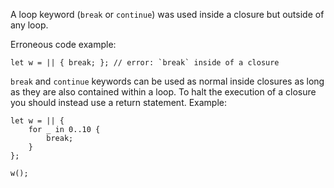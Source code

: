 A loop keyword (`break` or `continue`) was used inside a closure but outside of
any loop.

Erroneous code example:

```compile_fail,E0267
let w = || { break; }; // error: `break` inside of a closure
```

`break` and `continue` keywords can be used as normal inside closures as long as
they are also contained within a loop. To halt the execution of a closure you
should instead use a return statement. Example:

```
let w = || {
    for _ in 0..10 {
        break;
    }
};

w();
```
